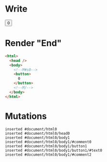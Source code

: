 # Write
  <!--M#s0--><button>0</button><!--M/-->


# Render "End"
```html
<html>
  <head />
  <body>
    <!--M#s0-->
    <button>
      0
    </button>
    <!--M/-->
  </body>
</html>
```

# Mutations
```
inserted #document/html0
inserted #document/html0/head0
inserted #document/html0/body1
inserted #document/html0/body1/#comment0
inserted #document/html0/body1/button1
inserted #document/html0/body1/button1/#text0
inserted #document/html0/body1/#comment2
```